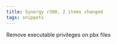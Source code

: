```yaml
---
title: Synergy r300, 2 items changed
tags: snippets
---
```


Remove executable privileges on pbx files
